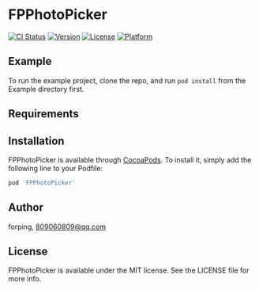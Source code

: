 # FPPhotoPicker

[![CI Status](https://img.shields.io/travis/forping/FPPhotoPicker.svg?style=flat)](https://travis-ci.org/forping/FPPhotoPicker)
[![Version](https://img.shields.io/cocoapods/v/FPPhotoPicker.svg?style=flat)](https://cocoapods.org/pods/FPPhotoPicker)
[![License](https://img.shields.io/cocoapods/l/FPPhotoPicker.svg?style=flat)](https://cocoapods.org/pods/FPPhotoPicker)
[![Platform](https://img.shields.io/cocoapods/p/FPPhotoPicker.svg?style=flat)](https://cocoapods.org/pods/FPPhotoPicker)

## Example

To run the example project, clone the repo, and run `pod install` from the Example directory first.

## Requirements

## Installation

FPPhotoPicker is available through [CocoaPods](https://cocoapods.org). To install
it, simply add the following line to your Podfile:

```ruby
pod 'FPPhotoPicker'
```

## Author

forping, 809060809@qq.com

## License

FPPhotoPicker is available under the MIT license. See the LICENSE file for more info.
